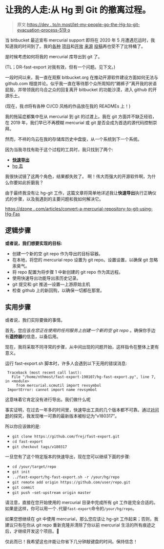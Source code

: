 # 让我的人走:从 Hg 到 Git 的撤离过程。

> 原文:[https://dev . to/n most/let-my-people-go-the-Hg-to-git-evacuation-process-519 o](https://dev.to/nthmost/let-my-people-go-the-hg-to-git-evacuation-process-519o)

当 bitbucket 最近宣布 mercurial support 即将在 2020 年 5 月遭遇厄运时，我知道我的时间到了。我的[各种](https://pypi.org/project/sensate) [项目](https://pypi.org/project/illuminate)和[开放](https://pypi.org/project/metapub) [来源](https://pypi.org/project/metavariant) [投稿](https://pypi.org/project/lubdub)再也受不了比特桶了。

是时候考虑如何将我的 mercurial 库导出到 git 了。

(TL；DR-fast-export 对我有效，但有一个问题。见下文。)

一段时间以来，我一直在观察 bitbucket.org 在推动开源软件建设方面如何无法与 github.com 相提并论。似乎我一直在等待那个众所周知的“踢裤子”离开我的状语屁股，并带领我的乌合之众的回复离开 bitbucket 的功能沙漠，进入 github 的开源乐土。

(现在，我*也*将有各种 CI/CD 风格的作品放在我的 READMEs 上！)

我的拖延症都集中在从 mercurial 到 git 的过渡上。我在 git 方面并不缺乏经验，在 2019 年，我们早已不再模糊 mercurial 或 git 是否会成为首选的源代码控制崇拜。

然而，不祥的乌云在我的存储库历史中盘旋，从一个系统到下一个系统。

因为当我寻找有助于这个过程的工具时，我只找到了两个:

*   **[快速导出](https://github.com/frej/fast-export)**
*   [hg 去](https://hg-git.github.io/)

我很快试镜了这两个角色，结果都失败了。
啊！伟大而强大的开源软件啊，为什么你要如此折磨我？

由于最终我没有让 hg-git 工作，这篇文章将简单地详述我让**快速导出**执行正确仪式的步骤，以及我遇到的主要问题和我如何解决它。

[https://dzone . com/articles/convert-a-mercurial-repository-to-git-using-Hg-Fas](https://dzone.com/articles/convert-a-mercurial-repository-to-git-using-hg-fas)

## [](#the-logical-steps)逻辑步骤

**或者说，我们想要实现的目标:**

*   创建一个新的空 git repo 作为导出的目标容器。
*   在本地，将您的 mercurial repo 设置为 git repo。设置设置，以确保 git 忽略汞臭气。
*   将 repo 配置为将步骤 1 中新创建的 git repo 作为其远程。
*   使用快速导出功能导出汞历史记录。
*   git 提交和 git 推送—设置—上游原始主机
*   检查 github 上的新回购，以确保一切都在那里。

## [](#the-practical-steps)实用步骤

或者说，我们实际要做的事情。

首先，您应该*在您正在使用的任何服务上创建一个新的空 git repo* 。确保你手边有**遥控器**的信息，以备后用。

现在，我将采取不同寻常的步骤，从中间出现的问题开始，这样指令在整体上更有意义。

运行 fast-export.sh 脚本时，许多人会遇到以下无用的错误消息:

```
 Traceback (most recent call last):
   File "/home/nthmost/fast-export-190107/hg-fast-export.py", line 7, in <module>
     from mercurial.scmutil import revsymbol
 ImportError: cannot import name revsymbol 
```

这意味着它肯定没有进行导出。我们做什么呢

事实证明，在过去一年多的时间里，快速导出工具的几个版本都不可靠。通过[对问题](https://github.com/frej/fast-export/issues/132)的探究，我发现唯一可靠的最新版本被标记为“v180317”。

所以你应该做的是:

*   `git clone https://github.com/frej/fast-export.git`
*   `cd fast-export`
*   `git checkout tags/v180317`

一旦您有了这个特定版本的快速导出，现在您可以继续下面的步骤:

*   `cd /your/target/repo`
*   `git init`
*   `../fast-export/hg-fast-export.sh -r /your/hg/repo`
*   `git remote add origin https://github.com/user/repo.git`
*   `git commit`
*   `git push —set-upstream origin master`

请注意，直接在您开始使用的 mercurial 目录中完成所有 git 工作是完全合适的。如果是这样，你可以用一个`.`代替`fast-export`命令的`/your/hg/repo`。

如果您想继续在 git 中使用 mercurial，那么您应该让 hg-git 工作起来；否则，我建议只有在你从 git repo 重新克隆并清除了你以前 mercurial 生活的所有痕迹之后，才继续开发这个项目。🙂

仅此而已！我希望这也许能让你省下几分钟敲键盘的时间。保持信念！